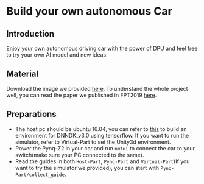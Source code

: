 <!--
 * @Author: Sauron Wu
 * @GitHub: wutianze
 * @Email: 1369130123qq@gmail.com
 * @Date: 2019-09-03 16:28:15
 * @LastEditors: Sauron Wu
 * @LastEditTime: 2019-10-31 15:25:25
 * @Description: 
 -->
# Build your own autonomous Car
## Introduction
Enjoy your own autonomous driving car with the power of DPU and feel free to try your own AI model and new ideas.

## Material

Download the image we provided [here](https://pan.baidu.com/s/1gOJaoJJ8z2jf-BaLklID3Q). To understand the whole project well, you can read the paper we published in FPT2019 [here](https://easychair.org/publications/preprint/GMvL).


## Preparations
- The host pc should be ubuntu 16.04, you can refer to [this](https://github.com/wutianze/dnndk3.0-pynqz2) to build an environment for DNNDK_v3.0 using tensorflow. If you want to run the simulator, refer to Virtual-Part to set the Unity3d environment.
- Power the Pynq-Z2 in your car and run `nmtui` to connect the car to your switch(make sure your PC connected to the same).
- Read the guides in both `Host-Part`, `Pynq-Part` and `Virtual-Part`(If you want to try the simulator we provided), you can start with `Pynq-Part/collect_guide`.


